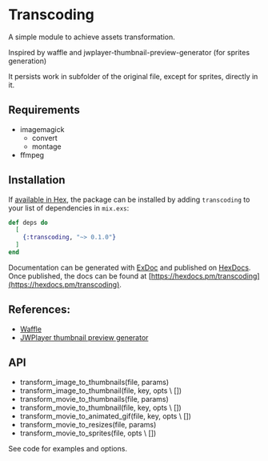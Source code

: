 # Transcoding

A simple module to achieve assets transformation.

Inspired by waffle and jwplayer-thumbnail-preview-generator (for sprites generation)

It persists work in subfolder of the original file, except for sprites, directly in it.

## Requirements
* imagemagick 
  * convert
  * montage
* ffmpeg

## Installation

If [available in Hex](https://hex.pm/docs/publish), the package can be installed
by adding `transcoding` to your list of dependencies in `mix.exs`:

```elixir
def deps do
  [
    {:transcoding, "~> 0.1.0"}
  ]
end
```

Documentation can be generated with [ExDoc](https://github.com/elixir-lang/ex_doc)
and published on [HexDocs](https://hexdocs.pm). Once published, the docs can
be found at [https://hexdocs.pm/transcoding](https://hexdocs.pm/transcoding).

## References: 

* [Waffle](https://hexdocs.pm/waffle)
* [JWPlayer thumbnail preview generator](https://github.com/amnuts/jwplayer-thumbnail-preview-generator)

## API
* transform_image_to_thumbnails(file, params)
* transform_image_to_thumbnail(file, key, opts \\ [])
* transform_movie_to_thumbnails(file, params)
* transform_movie_to_thumbnail(file, key, opts \\ [])
* transform_movie_to_animated_gif(file, key, opts \\ [])
* transform_movie_to_resizes(file, params)
* transform_movie_to_sprites(file, opts \\ [])

See code for examples and options.
